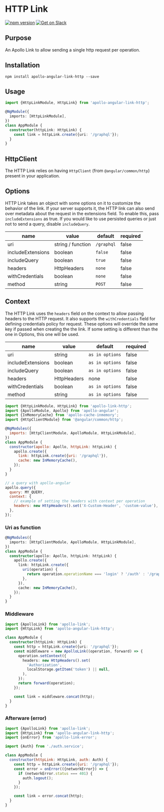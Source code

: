 # HTTP Link

[![npm version](https://badge.fury.io/js/apollo-angular-link-http.svg)](https://badge.fury.io/js/apollo-angular-link-http)
[![Get on Slack](https://img.shields.io/badge/slack-join-orange.svg)](https://www.apollographql.com/slack)

## Purpose

An Apollo Link to allow sending a single http request per operation.

## Installation

`npm install apollo-angular-link-http --save`

## Usage

```ts
import {HttpLinkModule, HttpLink} from 'apollo-angular-link-http';

@NgModule({
  imports: [HttpLinkModule],
})
class AppModule {
  constructor(httpLink: HttpLink) {
    const link = httpLink.create({uri: '/graphql'});
  }
}
```

## HttpClient

The HTTP Link relies on having `HttpClient` (from `@angular/common/http`)
present in your application.

## Options

HTTP Link takes an object with some options on it to customize the behavior of
the link. If your server supports it, the HTTP link can also send over metadata
about the request in the extensions field. To enable this, pass
`includeExtensions` as true. If you would like to use persisted queries or just
not to send a query, disable `includeQuery`.

| name              | value             | default    | required |
| ----------------- | ----------------- | ---------- | -------- |
| uri               | string / function | `/graphql` | false    |
| includeExtensions | boolean           | `false`    | false    |
| includeQuery      | boolean           | `true`     | false    |
| headers           | HttpHeaders       | `none`     | false    |
| withCredentials   | boolean           | `none`     | false    |
| method            | string            | `POST`     | false    |

## Context

The HTTP Link uses the `headers` field on the context to allow passing headers
to the HTTP request. It also supports the `withCredentials` field for defining
credentials policy for request. These options will override the same key if
passed when creating the the link. If some setting is different than the one in
Options, this one will be used.

| name              | value       | default         | required |
| ----------------- | ----------- | --------------- | -------- |
| uri               | string      | `as in options` | false    |
| includeExtensions | boolean     | `as in options` | false    |
| includeQuery      | boolean     | `as in options` | false    |
| headers           | HttpHeaders | none            | false    |
| withCredentials   | boolean     | `as in options` | false    |
| method            | string      | `as in options` | false    |

```js
import {HttpLinkModule, HttpLink} from 'apollo-link-http';
import {ApolloModule, Apollo} from 'apollo-angular';
import {InMemoryCache} from 'apollo-cache-inmemory';
import {HttpClientModule} from '@angular/common/http';

@NgModules({
  imports: [HttpClientModule, ApolloModule, HttpLinkModule],
})
class AppModule {
  constructor(apollo: Apollo, httpLink: httpLink) {
    apollo.create({
      link: httpLink.create({uri: '/graphql'}),
      cache: new InMemoryCache(),
    });
  }
}

// a query with apollo-angular
apollo.query({
  query: MY_QUERY,
  context: {
    // example of setting the headers with context per operation
    headers: new HttpHeaders().set('X-Custom-Header', 'custom-value'),
  },
});
```

### Uri as function

```ts
@NgModules({
  imports: [HttpClientModule, ApolloModule, HttpLinkModule],
})
class AppModule {
  constructor(apollo: Apollo, httpLink: httpLink) {
    apollo.create({
      link: httpLink.create({
        uri(operation) {
          return operation.operationName === 'login' ? '/auth' : '/graphq';
        },
      }),
      cache: new InMemoryCache(),
    });
  }
}
```

### Middleware

```ts
import {ApolloLink} from 'apollo-link';
import {HttpLink} from 'apollo-angular-link-http';

class AppModule {
  constructor(httpLink: HttpLink) {
    const http = httpLink.create({uri: '/graphql'});
    const middleware = new ApolloLink((operation, forward) => {
      operation.setContext({
        headers: new HttpHeaders().set(
          'Authorization',
          localStorage.getItem('token') || null,
        ),
      });
      return forward(operation);
    });

    const link = middleware.concat(http);
  }
}
```

### Afterware (error)

```js
import {ApolloLink} from 'apollo-link';
import {HttpLink} from 'apollo-angular-link-http';
import {onError} from 'apollo-link-error';

import {Auth} from './auth.service';

class AppModule {
  constructor(httpLink: HttpLink, auth: Auth) {
    const http = httpLink.create({uri: '/graphql'});
    const error = onError(({networkError}) => {
      if (networkError.status === 401) {
        auth.logout();
      }
    });

    const link = error.concat(http);
  }
}
```
